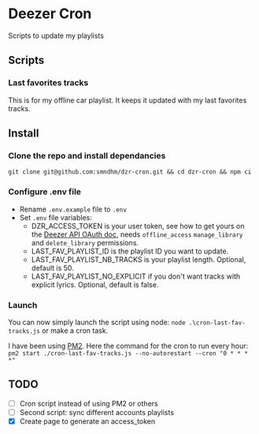 # Deezer Cron

Scripts to update my playlists

## Scripts

### Last favorites tracks

This is for my offline car playlist. It keeps it updated with my last favorites tracks.

## Install

### Clone the repo and install dependancies

`git clone git@github.com:smndhm/dzr-cron.git && cd dzr-cron && npm ci`

### Configure .env file

- Rename `.env.example` file to `.env`
- Set `.env` file variables:
  - DZR_ACCESS_TOKEN is your user token, see how to get yours on the [Deezer API OAuth doc](https://developers.deezer.com/api/oauth), needs `offline_access` `manage_library` and `delete_library` permissions.
  - LAST_FAV_PLAYLIST_ID is the playlist ID you want to update.
  - LAST_FAV_PLAYLIST_NB_TRACKS is your playlist length. Optional, default is 50.
  - LAST_FAV_PLAYLIST_NO_EXPLICIT if you don't want tracks with explicit lyrics. Optional, default is false.

### Launch

You can now simply launch the script using node: `node .\cron-last-fav-tracks.js` or make a cron task.

I have been using [PM2](https://pm2.keymetrics.io/). Here the command for the cron to run every hour: `pm2 start ./cron-last-fav-tracks.js --no-autorestart --cron "0 * * * *"`

## TODO

- [ ] Cron script instead of using PM2 or others
- [ ] Second script: sync different accounts playlists
- [x] Create page to generate an access_token
